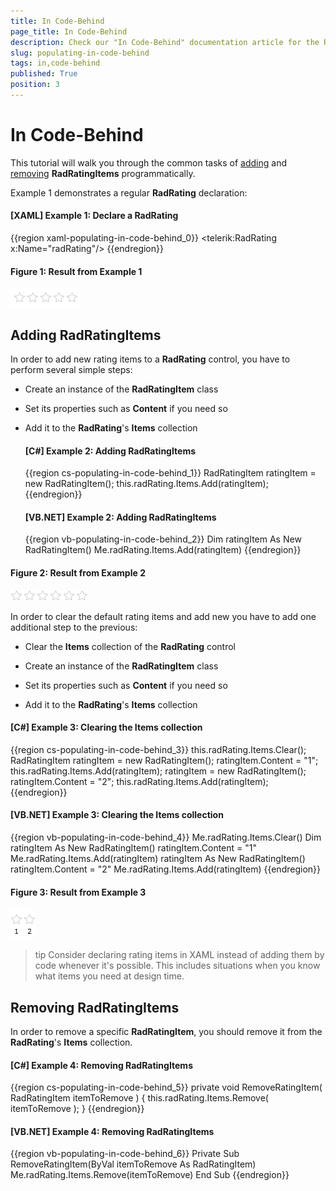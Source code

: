 ```yaml
---
title: In Code-Behind
page_title: In Code-Behind
description: Check our "In Code-Behind" documentation article for the RadRating WPF control.
slug: populating-in-code-behind
tags: in,code-behind
published: True
position: 3
---
```


# In Code-Behind

This tutorial will walk you through the common tasks of [adding](#Adding_RadRatingItems) and [removing](#Removing_RadRatingItems) __RadRatingItems__ programmatically.			

Example 1 demonstrates a regular __RadRating__ declaration:

#### __[XAML] Example 1: Declare a RadRating__
{{region xaml-populating-in-code-behind_0}}
	<telerik:RadRating x:Name="radRating"/>
{{endregion}}

#### __Figure 1: Result from Example 1__
![RadRating](images/rating_default.png)

## Adding RadRatingItems

In order to add new rating items to a __RadRating__ control, you have to perform several simple steps:				

* Create an instance of the __RadRatingItem__ class					

* Set its properties such as __Content__ if you need so					

* Add it to the __RadRating__'s __Items__ collection					

	#### __[C#] Example 2: Adding RadRatingItems__
	{{region cs-populating-in-code-behind_1}}
		RadRatingItem ratingItem = new RadRatingItem();
		this.radRating.Items.Add(ratingItem);
	{{endregion}}

	#### __[VB.NET] Example 2: Adding RadRatingItems__
	{{region vb-populating-in-code-behind_2}}
		Dim ratingItem As New RadRatingItem()
		Me.radRating.Items.Add(ratingItem)
	{{endregion}}

#### __Figure 2: Result from Example 2__
![RadRating](images/rating_wit_6_items.png)

In order to clear the default rating items and add new you have to add one additional step to the previous:

* Clear the __Items__ collection of the __RadRating__ control					

* Create an instance of the __RadRatingItem__ class					

* Set its properties such as __Content__ if you need so					

* Add it to the __RadRating__'s __Items__ collection					

#### __[C#] Example 3: Clearing the Items collection__
{{region cs-populating-in-code-behind_3}}
	this.radRating.Items.Clear(); 
	RadRatingItem ratingItem = new RadRatingItem();
	ratingItem.Content = "1";
	this.radRating.Items.Add(ratingItem);
	ratingItem = new RadRatingItem();
	ratingItem.Content = "2";
	this.radRating.Items.Add(ratingItem);
{{endregion}}

#### __[VB.NET] Example 3: Clearing the Items collection__
{{region vb-populating-in-code-behind_4}}
	Me.radRating.Items.Clear() 
	Dim ratingItem As New RadRatingItem()
	ratingItem.Content = "1"
	Me.radRating.Items.Add(ratingItem)
	ratingItem As New RadRatingItem()
	ratingItem.Content = "2"
	Me.radRating.Items.Add(ratingItem)
{{endregion}}

#### __Figure 3: Result from Example 3__
![RadRating](images/rating_with__2_items.png)

>tip Consider declaring rating items in XAML instead of adding them by code whenever it's possible. This includes situations when you know what items you need at design time.

## Removing RadRatingItems

In order to remove a specific __RadRatingItem__, you should remove it from the __RadRating__'s __Items__ collection.				

#### __[C#] Example 4: Removing RadRatingItems__
{{region cs-populating-in-code-behind_5}}
	private void RemoveRatingItem( RadRatingItem itemToRemove )
	{
	   this.radRating.Items.Remove( itemToRemove );
	}
{{endregion}}

#### __[VB.NET] Example 4: Removing RadRatingItems__
{{region vb-populating-in-code-behind_6}}
	Private Sub RemoveRatingItem(ByVal itemToRemove As RadRatingItem)
	    Me.radRating.Items.Remove(itemToRemove)
	End Sub
{{endregion}}